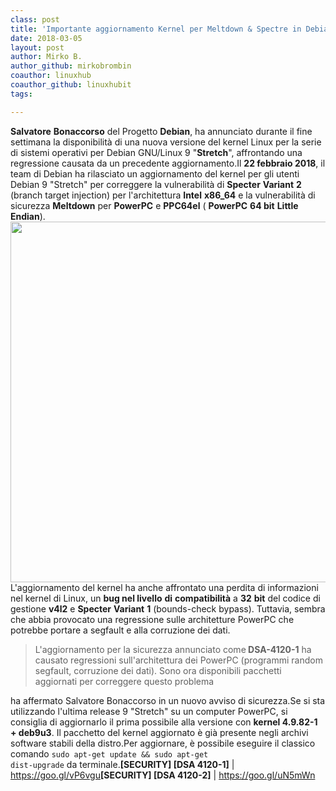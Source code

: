 ```yaml
---
class: post
title: 'Importante aggiornamento Kernel per Meltdown & Spectre in Debian 9 Stretch'
date: 2018-03-05
layout: post
author: Mirko B.
author_github: mirkobrombin
coauthor: linuxhub
coauthor_github: linuxhubit
tags:

---
```

<strong>Salvatore</strong> <strong>Bonaccorso</strong> del Progetto <strong>Debian</strong>, ha annunciato durante il fine settimana la disponibilità di una nuova versione del kernel Linux per la serie di sistemi operativi per Debian GNU/Linux 9 "<strong>Stretch</strong>", affrontando una regressione causata da un precedente aggiornamento.Il <strong>22 febbraio 2018</strong>, il team di Debian ha rilasciato un aggiornamento del kernel per gli utenti Debian 9 "Stretch" per correggere la vulnerabilità di <strong>Specter</strong> <strong>Variant</strong> <strong>2</strong> (branch target injection) per l'architettura <strong>Intel</strong> <strong>x86_64</strong> e la vulnerabilità di sicurezza <strong>Meltdown</strong> per <strong>PowerPC</strong> e <strong>PPC64el</strong> ( <strong>PowerPC</strong> <strong>64 bit</strong> <strong>Little</strong> <strong>Endian</strong>).<a href="https://linuxhub.it/wordpress/wp-content/uploads/2018/03/meltdown-spectre-header.png"><img class="aligncenter size-full wp-image-4291 size-full wp-image-347" src="https://linuxhub.it/wordpress/wp-content/uploads/2018/03/meltdown-spectre-header.png" alt="" width="770" height="577" /></a>L'aggiornamento del kernel ha anche affrontato una perdita di informazioni nel kernel di Linux, un <strong>bug nel livello</strong> <strong>di</strong> <strong>compatibilità</strong> a <strong>32</strong> <strong>bit</strong> del codice di gestione <strong>v4l2</strong> e <strong>Specter</strong> <strong>Variant</strong> <strong>1</strong> (bounds-check bypass). Tuttavia, sembra che abbia provocato una regressione sulle architetture PowerPC che potrebbe portare a segfault e alla corruzione dei dati.<blockquote>L'aggiornamento per la sicurezza annunciato come<strong> DSA-4120-1</strong> ha causato regressioni sull'architettura dei PowerPC (programmi random segfault, corruzione dei dati). Sono ora disponibili pacchetti aggiornati per correggere questo problema</blockquote>ha affermato Salvatore Bonaccorso in un nuovo avviso di sicurezza.Se si sta utilizzando l'ultima release 9 "Stretch" su un computer PowerPC, si consiglia di aggiornarlo il prima possibile alla versione con <strong>kernel 4.9.82-1 + deb9u3</strong>. Il pacchetto del kernel aggiornato è già presente negli archivi software stabili della distro.Per aggiornare, è possibile eseguire il classico comando <code>sudo apt-get update &amp;&amp; sudo apt-get dist-upgrade</code> da terminale.<strong>[SECURITY] [DSA 4120-1]</strong> | <a href="https://goo.gl/vP6vgu">https://goo.gl/vP6vgu</a><strong>[SECURITY] [DSA 4120-2]</strong> | <a href="https://goo.gl/uN5mWn">https://goo.gl/uN5mWn</a>